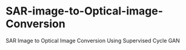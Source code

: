 # SAR-image-to-Optical-image-Conversion
SAR Image to Optical Image Conversion Using Supervised Cycle GAN
